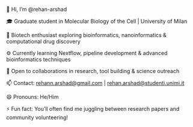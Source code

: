 👋 Hi, I’m @rehan-arshad

🎓 Graduate student in Molecular Biology of the Cell | University of Milan

🔬 Biotech enthusiast exploring bioinformatics, nanoinformatics & computational drug discovery

⚙️ Currently learning Nextflow, pipeline development & advanced bioinformatics techniques

🤝 Open to collaborations in research, tool building & science outreach

📫 Contact: rehann.arshad@gmail.com | rehan.arshad@studenti.unimi.it

😄 Pronouns: He/Him

⚡ Fun fact: You’ll often find me juggling between research papers and community volunteering!
